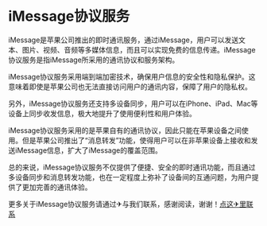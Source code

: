# iMessage协议服务

iMessage是苹果公司推出的即时通讯服务，通过iMessage，用户可以发送文本、图片、视频、音频等多媒体信息，而且可以实现免费的信息传递。iMessage协议服务是指iMessage所采用的通讯协议和服务架构。

iMessage协议服务采用端到端加密技术，确保用户信息的安全性和隐私保护。这意味着即使是苹果公司也无法直接访问用户的通讯内容，保障了用户的隐私权。

另外，iMessage协议服务还支持多设备同步，用户可以在iPhone、iPad、Mac等设备上同步收发信息，极大地提升了使用便利性和用户体验。

iMessage协议服务采用的是苹果自有的通讯协议，因此只能在苹果设备之间使用。但是苹果公司推出了“消息转发”功能，使得用户可以在非苹果设备上接收和发送iMessage信息，扩大了iMessage的覆盖范围。

总的来说，iMessage协议服务不仅提供了便捷、安全的即时通讯功能，而且通过多设备同步和消息转发功能，也在一定程度上弥补了设备间的互通问题，为用户提供了更加完善的通讯体验。

更多关于iMessage协议服务请通过✈与我们联系，感谢阅读，谢谢！[点这✈里联系](https://sms.k02.cc)